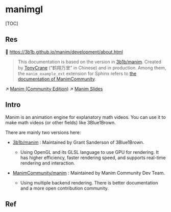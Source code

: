 # manimgl

[TOC]



## Res
📂 https://3b1b.github.io/manim/development/about.html

> This documentation is based on the version in [3b1b/manim](https://github.com/3b1b/manim). Created by [TonyCrane](https://github.com/TonyCrane) (“鹤翔万里” in Chinese) and in production.
> Among them, the `manim_example_ext` extension for Sphinx refers to [the documentation of ManimCommunity](https://docs.manim.community/).

↗ [Manim (Community Edition)](../../../../../../../Software%20Engineering/CASE%20(Computer-Aided%20Software%20Engineering)%20Tools/Upper%20CASE%20Tools/Design%20&%20Visualization%20Tools/Graph%20&%20Diagram%20&%20Charts%20&%20Slides/Manim%20(Community%20Edition).md)
↗ [Manim Slides](../../../../../../../Software%20Engineering/CASE%20(Computer-Aided%20Software%20Engineering)%20Tools/Upper%20CASE%20Tools/Design%20&%20Visualization%20Tools/Graph%20&%20Diagram%20&%20Charts%20&%20Slides/Slides/Manim%20Slides.md)



## Intro
Manim is an animation engine for explanatory math videos. You can use it to make math videos (or other fields) like 3Blue1Brown.

There are mainly two versions here:
- [3b1b/manim](https://github.com/3b1b/manim) : Maintained by Grant Sanderson of 3Blue1Brown.
	- Using OpenGL and its GLSL language to use GPU for rendering. It has higher efficiency, faster rendering speed, and supports real-time rendering and interaction.

- [ManimCommunity/manim](https://github.com/ManimCommunity/manim) : Maintained by Manim Community Dev Team.
	- Using multiple backend rendering. There is better documentation and a more open contribution community.



## Ref

